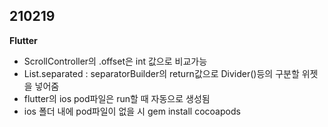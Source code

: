 <h2>210219</h2>

<b>Flutter</b><br>
<ul>
    <li>ScrollController의 .offset은 int 값으로 비교가능</li>
    <li>List.separated : separatorBuilder의 return값으로 Divider()등의 구분할 위젯을 넣어줌</li>
    <li>flutter의 ios pod파일은 run할 때 자동으로 생성됨</li>
    <li>ios 폴더 내에 pod파일이 없을 시 gem install cocoapods</li>
</ul>


